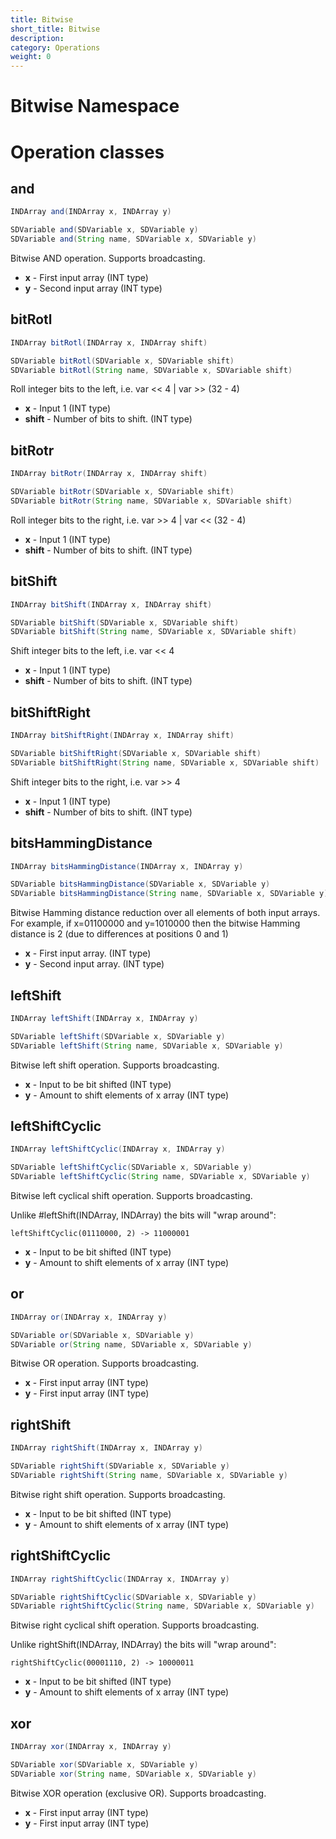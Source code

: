 ```yaml
---
title: Bitwise
short_title: Bitwise
description: 
category: Operations
weight: 0
---
```

# Bitwise Namespace
# Operation classes
## <a name="and">and</a>
```JAVA
INDArray and(INDArray x, INDArray y)

SDVariable and(SDVariable x, SDVariable y)
SDVariable and(String name, SDVariable x, SDVariable y)
```
Bitwise AND operation. Supports broadcasting.

* **x** - First input array (INT type)
* **y** - Second input array (INT type)

## <a name="bitRotl">bitRotl</a>
```JAVA
INDArray bitRotl(INDArray x, INDArray shift)

SDVariable bitRotl(SDVariable x, SDVariable shift)
SDVariable bitRotl(String name, SDVariable x, SDVariable shift)
```
Roll integer bits to the left, i.e. var << 4 | var >> (32 - 4)

* **x** - Input 1 (INT type)
* **shift** - Number of bits to shift. (INT type)

## <a name="bitRotr">bitRotr</a>
```JAVA
INDArray bitRotr(INDArray x, INDArray shift)

SDVariable bitRotr(SDVariable x, SDVariable shift)
SDVariable bitRotr(String name, SDVariable x, SDVariable shift)
```
Roll integer bits to the right, i.e. var >> 4 | var << (32 - 4)

* **x** - Input 1 (INT type)
* **shift** - Number of bits to shift. (INT type)

## <a name="bitShift">bitShift</a>
```JAVA
INDArray bitShift(INDArray x, INDArray shift)

SDVariable bitShift(SDVariable x, SDVariable shift)
SDVariable bitShift(String name, SDVariable x, SDVariable shift)
```
Shift integer bits to the left, i.e. var << 4

* **x** - Input 1 (INT type)
* **shift** - Number of bits to shift. (INT type)

## <a name="bitShiftRight">bitShiftRight</a>
```JAVA
INDArray bitShiftRight(INDArray x, INDArray shift)

SDVariable bitShiftRight(SDVariable x, SDVariable shift)
SDVariable bitShiftRight(String name, SDVariable x, SDVariable shift)
```
Shift integer bits to the right, i.e. var >> 4

* **x** - Input 1 (INT type)
* **shift** - Number of bits to shift. (INT type)

## <a name="bitsHammingDistance">bitsHammingDistance</a>
```JAVA
INDArray bitsHammingDistance(INDArray x, INDArray y)

SDVariable bitsHammingDistance(SDVariable x, SDVariable y)
SDVariable bitsHammingDistance(String name, SDVariable x, SDVariable y)
```
Bitwise Hamming distance reduction over all elements of both input arrays.<br>
For example, if x=01100000 and y=1010000 then the bitwise Hamming distance is 2 (due to differences at positions 0 and 1)

* **x** - First input array. (INT type)
* **y** - Second input array. (INT type)

## <a name="leftShift">leftShift</a>
```JAVA
INDArray leftShift(INDArray x, INDArray y)

SDVariable leftShift(SDVariable x, SDVariable y)
SDVariable leftShift(String name, SDVariable x, SDVariable y)
```
Bitwise left shift operation. Supports broadcasting.

* **x** - Input to be bit shifted (INT type)
* **y** - Amount to shift elements of x array (INT type)

## <a name="leftShiftCyclic">leftShiftCyclic</a>
```JAVA
INDArray leftShiftCyclic(INDArray x, INDArray y)

SDVariable leftShiftCyclic(SDVariable x, SDVariable y)
SDVariable leftShiftCyclic(String name, SDVariable x, SDVariable y)
```
Bitwise left cyclical shift operation. Supports broadcasting.

Unlike #leftShift(INDArray, INDArray) the bits will "wrap around":

`leftShiftCyclic(01110000, 2) -> 11000001`

* **x** - Input to be bit shifted (INT type)
* **y** - Amount to shift elements of x array (INT type)

## <a name="or">or</a>
```JAVA
INDArray or(INDArray x, INDArray y)

SDVariable or(SDVariable x, SDVariable y)
SDVariable or(String name, SDVariable x, SDVariable y)
```
Bitwise OR operation. Supports broadcasting.

* **x** - First input array (INT type)
* **y** - First input array (INT type)

## <a name="rightShift">rightShift</a>
```JAVA
INDArray rightShift(INDArray x, INDArray y)

SDVariable rightShift(SDVariable x, SDVariable y)
SDVariable rightShift(String name, SDVariable x, SDVariable y)
```
Bitwise right shift operation. Supports broadcasting. 

* **x** - Input to be bit shifted (INT type)
* **y** - Amount to shift elements of x array (INT type)

## <a name="rightShiftCyclic">rightShiftCyclic</a>
```JAVA
INDArray rightShiftCyclic(INDArray x, INDArray y)

SDVariable rightShiftCyclic(SDVariable x, SDVariable y)
SDVariable rightShiftCyclic(String name, SDVariable x, SDVariable y)
```
Bitwise right cyclical shift operation. Supports broadcasting.

Unlike rightShift(INDArray, INDArray) the bits will "wrap around":

`rightShiftCyclic(00001110, 2) -> 10000011`

* **x** - Input to be bit shifted (INT type)
* **y** - Amount to shift elements of x array (INT type)

## <a name="xor">xor</a>
```JAVA
INDArray xor(INDArray x, INDArray y)

SDVariable xor(SDVariable x, SDVariable y)
SDVariable xor(String name, SDVariable x, SDVariable y)
```
Bitwise XOR operation (exclusive OR). Supports broadcasting.

* **x** - First input array (INT type)
* **y** - First input array (INT type)

